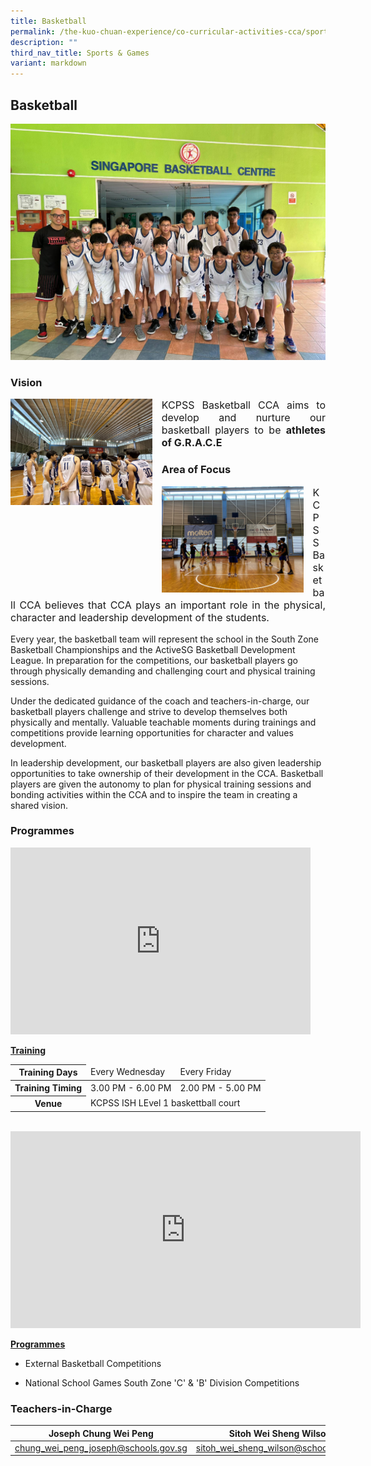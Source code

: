 ```yaml
---
title: Basketball
permalink: /the-kuo-chuan-experience/co-curricular-activities-cca/sports-n-games/basketball/
description: ""
third_nav_title: Sports & Games
variant: markdown
---
```

## Basketball


![](/images/The%20Kuo%20Chuan%20Experience/CCA/Basketball/banner%20photo%20(new).jpeg)
### Vision

<img align="left" style="width:45%;margin-right:15px;" src="/images/The%20Kuo%20Chuan%20Experience/CCA/Basketball/vision%20photo%20(new).jpeg">

<p style="text-align: justify;font-size:16px;">KCPSS Basketball CCA aims to develop and nurture our basketball players to be <b>athletes of G.R.A.C.E</b>

### Area of Focus

<img align="left" style="width:45%;margin-right:15px;" src="/images/The%20Kuo%20Chuan%20Experience/CCA/Basketball/Basketball%206.jpeg">

</p><p style="text-align: justify;font-size:16px;">KCPSS Basketball CCA believes that CCA plays an important role in the physical, character and leadership development of the students.

  

Every year, the basketball team will represent the school in the South Zone Basketball Championships and the ActiveSG Basketball Development League. In preparation for the competitions, our basketball players go through physically demanding and challenging court and physical training sessions.&nbsp;

  

Under the dedicated guidance of the coach and teachers-in-charge, our basketball players challenge and strive to develop themselves both physically and mentally. Valuable teachable moments during trainings and competitions provide learning opportunities for character and values development.

  

In leadership development, our basketball players are also given leadership opportunities to take ownership of their development in the CCA. Basketball players are given the autonomy to plan for physical training sessions and bonding activities within the CCA and to inspire the team in creating a shared vision.</p>

### Programmes


<iframe allowfullscreen="true" height="299" width="480" frameborder="0" src="https://docs.google.com/presentation/d/e/2PACX-1vSGTeavv79kqj_kIGiB3OP2ZnxPdHR9Awvpw-5V5FfIpfRiTvEuuQg7M662LLyNChajr1vskW5FS39H/embed?start=true&amp;loop=true&amp;delayms=3000"></iframe>


**<u>Training</u>**

<table>
<thead>
  <tr>
    <th>Training Days</th>
    <td>Every Wednesday<br></td>
    <td> Every Friday</td>
  </tr>
</thead>
<tbody>
  <tr>
    <th>Training Timing</th>
    <td>3.00 PM - 6.00 PM</td>
    <td> 2.00 PM - 5.00 PM</td>
  </tr>
  <tr>
    <th>Venue</th>
    <td colspan="2">KCPSS ISH LEvel 1 baskettball court  </td>
  </tr>
</tbody>
</table>

<div class="bp-youtube">
<br><iframe allowfullscreen="" allow="accelerometer; autoplay; clipboard-write; encrypted-media; gyroscope; picture-in-picture; web-share" frameborder="0" title="YouTube video player" src="https://www.youtube.com/embed/gA8GuXShnJE" height="315" width="560"></iframe></div>

**<u>Programmes</u>**

*   External Basketball Competitions

*   National School Games South Zone 'C' &amp; 'B' Division Competitions

	
### Teachers-in-Charge



| Joseph Chung Wei Peng | Sitoh Wei Sheng Wilson | 
| -------- | -------- | 
| <a href="mailto:chung_wei_peng_joseph@schools.gov.sg">chung_wei_peng_joseph@schools.gov.sg</a>    | <a href="mailto:sitoh_wei_sheng_wilson@schools.gov.sg">sitoh_wei_sheng_wilson@schools.gov.sg</a>     |